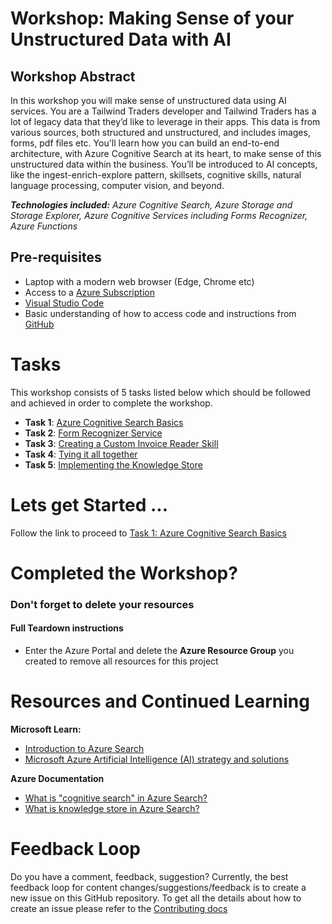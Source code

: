 # **Workshop:** Making Sense of your Unstructured Data with AI

## Workshop Abstract

In this workshop you will make sense of unstructured data using AI services. You are a Tailwind Traders developer and Tailwind Traders has a lot of legacy data that they’d like to leverage in their apps. This data is from various sources, both structured and unstructured, and includes images, forms, pdf files etc. 
You'll learn how you can build an end-to-end architecture, with Azure Cognitive Search at its heart, to make sense of this unstructured data within the business. You’ll be introduced to AI concepts, like the ingest-enrich-explore pattern, skillsets, cognitive skills, natural language processing, computer vision, and beyond.

***Technologies included:** Azure Cognitive Search, Azure Storage and Storage Explorer, Azure Cognitive Services including Forms Recognizer, Azure Functions*

## Pre-requisites

* Laptop with a modern web browser (Edge, Chrome etc)
* Access to a [Azure Subscription](https://azure.microsoft.com/en-us/free/students/?WT.mc_id=aimlworkshop-github-amynic)
* [Visual Studio Code](https://code.visualstudio.com/?WT.mc_id=aimlworkshop-github-amynic)
* Basic understanding of how to access code and instructions from [GitHub](https://guides.github.com/)

# Tasks
This workshop consists of 5 tasks listed below which should be followed and achieved in order to complete the workshop. 

- **Task 1**: [Azure Cognitive Search Basics](workshop-content/workshop-task1.md)
- **Task 2**: [Form Recognizer Service](workshop-content/workshop-task2.md) 
- **Task 3**: [Creating a Custom Invoice Reader Skill](workshop-content/workshop-task3.md)
- **Task 4**: [Tying it all together](workshop-content/workshop-task4.md)
- **Task 5**: [Implementing the Knowledge Store](workshop-content/workshop-task5.md)


# Lets get Started ...

Follow the link to proceed to [Task 1: Azure Cognitive Search Basics](workshop-content/workshop-task1.md)


# Completed the Workshop?

### Don't forget to delete your resources

#### Full Teardown instructions

* Enter the Azure Portal and delete the **Azure Resource Group** you created to remove all resources for this project


# Resources and Continued Learning

**Microsoft Learn:**
* [Introduction to Azure Search](https://docs.microsoft.com/en-us/learn/modules/intro-to-azure-search/?WT.mc_id=msignitethetour2019-github-aiml10)
* [Microsoft Azure Artificial Intelligence (AI) strategy and solutions](https://docs.microsoft.com/en-us/learn/modules/azure-artificial-intelligence/?WT.mc_id=msignitethetour2019-github-aiml10)

**Azure Documentation**
* [What is "cognitive search" in Azure Search?](https://docs.microsoft.com/en-us/azure/search/cognitive-search-concept-intro/?WT.mc_id=msignitethetour2019-github-aiml10)
* [What is knowledge store in Azure Search?](https://docs.microsoft.com/en-us/azure/search/knowledge-store-concept-intro)


# Feedback Loop

Do you have a comment, feedback, suggestion? Currently, the best feedback loop for content changes/suggestions/feedback is to create a new issue on this GitHub repository. To get all the details about how to create an issue please refer to the [Contributing docs](../CONTRIBUTING.md)
